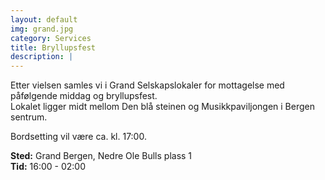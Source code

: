 ```yaml
---
layout: default
img: grand.jpg
category: Services
title: Bryllupsfest
description: |
---
```

Etter vielsen samles vi i Grand Selskapslokaler for mottagelse med påfølgende middag og bryllupsfest.<br />
Lokalet ligger midt mellom Den blå steinen og Musikkpaviljongen i Bergen sentrum.

Bordsetting vil være ca. kl. 17:00.

<b>Sted:</b> Grand Bergen, Nedre Ole Bulls plass 1 <br />
<b>Tid:</b> 16:00 - 02:00

